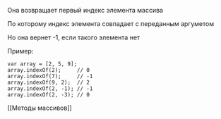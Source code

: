 Она возвращает первый индекс элемента массива

По которому индекс элемента совпадает с переданным аргуметом

Но она вернет -1, если такого элемента нет

Пример: 

```
var array = [2, 5, 9];
array.indexOf(2);     // 0
array.indexOf(7);     // -1
array.indexOf(9, 2);  // 2
array.indexOf(2, -1); // -1
array.indexOf(2, -3); // 0
```
 [[Методы массивов]]